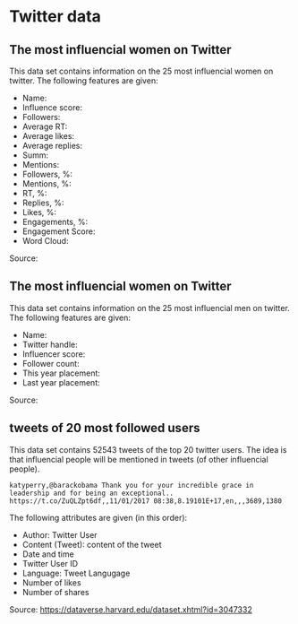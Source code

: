 # Twitter data

## The most influencial women on Twitter

This data set contains information on the 25 most influencial women on twitter. The following features are given: 

- Name:
- Influence score:
- Followers: 
- Average RT:
- Average likes:
- Average replies: 
- Summ: 
- Mentions: 
- Followers, %: 
- Mentions, %: 
- RT, %:
- Replies, %: 
- Likes, %:
- Engagements, %: 
- Engagement Score: 
- Word Cloud:

Source: 

## The most influencial women on Twitter

This data set contains information on the 25 most influencial men on twitter. The following features are given: 

- Name:
- Twitter handle:
- Influencer score:
- Follower count:
- This year placement:
- Last year placement:

Source: 

## tweets of 20 most followed users

This data set contains 52543 tweets of the top 20 twitter users. The idea is that influencial people will be mentioned in tweets (of other influencial people). 

    katyperry,@barackobama Thank you for your incredible grace in leadership and for being an exceptional..   https://t.co/ZuQLZpt6df,,11/01/2017 08:38,8.19101E+17,en,,,3689,1380


The following attributes are given (in this order):

- Author: Twitter User
- Content (Tweet): content of the tweet
- Date and time
- Twitter User ID
- Language: Tweet Langugage
- Number of likes
- Number of shares

Source: https://dataverse.harvard.edu/dataset.xhtml?id=3047332
